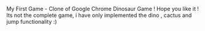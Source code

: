 My First Game - Clone of Google Chrome Dinosaur Game ! Hope you like it !
Its not the complete game, i have only implemented the dino , cactus and jump functionality :) 
